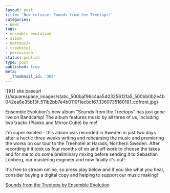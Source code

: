 ```yaml
---
layout: post
title: 'New release: Sounds from the Treetops!'
categories:
- news
tags:
- ensemble evolution
- album
- nattmusik
- treehotel
- percussion
status: publish
type: post
published: true
meta:
  _thumbnail_id: '365'
---
```


![]({{ site.baseurl }}/squarespace_images/static_500baf96c4aa540325612fa5_500bb0b2e4b042ea6e35b13f_511b2bb7e4b0110f1ecbcf67_1360735160181_cdfront.jpg)
  


Ensemble Evolution's new album "Sounds from the Treetops" has just gone live on Bandcamp! The album features music by all three of us, including two tracks (Planks and Mirror Cube) by me!


I'm super excited - this album was recorded in Sweden in just two days after a hectic three weeks writing and rehearsing the music and premiering the works on our tour to the Treehotel at Harads, Northern Sweden. After recording it it took us four months of on and off work to choose the takes and for me to do some preliminary mixing before sending it to Sebastian Lönberg, our mastering engineer and now finally it's out!


It's free to stream online, so press play below and if you like what you hear, consider buying a digital copy and helping to support our music making!
 
   
[Sounds from the Treetops by Ensemble Evolution](http://ensembleevolution.bandcamp.com/album/sounds-from-the-treetops)

